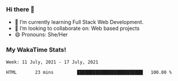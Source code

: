 ### Hi there 👋

- 🌱 I’m currently learning Full Stack Web Development.
- 👯 I’m looking to collaborate on: Web based projects
- 😄 Pronouns: She/Her

### My WakaTime Stats!

<!--START_SECTION:waka-->
```text
Week: 11 July, 2021 - 17 July, 2021

HTML       23 mins         █████████████████████████   100.00 % 
```
<!--END_SECTION:waka-->
